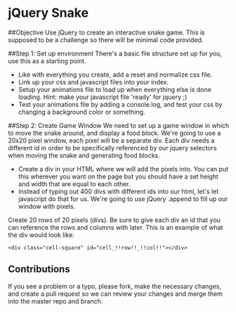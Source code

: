 jQuery Snake
=============

##Objective
Use jQuery to create an interactive snake game. This is supposed to be a challenge so there will be minimal code provided.

##Step 1: Set up environment
There's a basic file structure set up for you, use this as a starting point.

  * Like with everything you create, add a reset and normalize css file.
  * Link up your css and javascript files into your index.
  * Setup your animations file to load up when everything else is done loading. Hint: make your javascript file 'ready' for jquery ;)
  * Test your animations file by adding a console.log, and test your css by changing a background color or something.

##Step 2: Create Game Window
We need to set up a game window in which to move the snake around, and display a food block.
We're going to use a 20x20 pixel window, each pixel will be a separate div. Each div needs a different id in order to be specifically referenced by our jquery selectors when moving the snake and generating food blocks.

* Create a div in your HTML where we will add the pixels into. You can put this wherever you want on the page but you should have a set height and width that are equal to each other.
* Instead of typing out 400 divs with different ids into our html, let's let javascript do that for us. We're going to use jQuery .append to fill up our window with pixels.

Create 20 rows of 20 pixels (divs). Be sure to give each div an id that you can reference the rows and columns with later. This is an example of what the div would look like:
```
<div class="cell-square" id="cell_!!row!!_!!col!!"></div>
```


## Contributions
If you see a problem or a typo, please fork, make the necessary changes, and create a pull request so we can review your changes and merge them into the master repo and branch.

